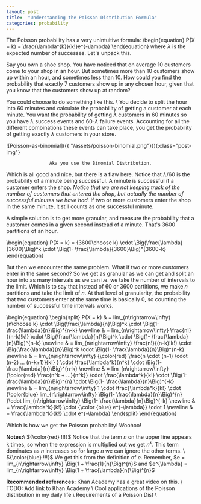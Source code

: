 ```yaml
---
layout: post
title:  "Understanding the Poisson Distribution Formula"
categories: probability
---
```

The Poisson probability has a very unintuitive formula:
\begin{equation}
P(X = k) = \frac{\lambda^{k}}{k!}e^{-\lambda}
\end{equation}
where $\lambda$ is the expected number of successes. Let's unpack this.

Say you own a shoe shop. You have noticed that on average 10 customers come to your shop in an hour. But sometimes more than 10 customers show up within an hour, and sometimes less than 10. How could you find the probability that exactly 7 customers show up in any chosen hour, given that you know that the customers show up at random?

You could choose to do something like this. \\
You decide to split the hour into 60 minutes and calculate the probability of getting a customer at each minute. You want the probability of getting $\lambda$ customers in 60 minutes so you have $\lambda$ success events and 60-$\lambda$ failure events. Accounting for all the different combinations these events can take place, you get the probability of getting exactly $\lambda$ customers in your store.

![Poisson-as-binomial]({{ "/assets/poisson-binomial.png"}}){:class="post-img"}

                    Aka you use the Binomial Distribution.

Which is all good and nice, but there is a flaw here. Notice that $\lambda/60$ is the probability of a minute being successful. A minute is successful if a customer enters the shop. *Notice that we are not keeping track of the number of customers that entered the shop, but actually the number of successful minutes we have had.* If two or more customers enter the shop in the same minute, it still counts as one successful minute. 

A simple solution is to get more granular, and measure the probability that a customer comes in a given second instead of a minute. That's 3600 partitions of an hour.

\begin{equation}
P(X = k) = {3600\choose k} \cdot \Big(\frac{\lambda}{3600}\Big)^k \cdot \Big(1- \frac{\lambda}{3600}\Big)^{3600-k}
\end{equation}

But then we encounter the same problem. What if two or more customers enter in the same second? So we get as granular as we can get and split an hour into as many intervals as we can i.e. we take the number of intervals to the limit. Which is to say that instead of 60 or 3600 partitions, we make $n$ partitions and take the limit of $n$. At that level of granularity, the probability that two customers enter at the same time is basically 0, so counting the number of successful time intervals works.

\begin{equation}
\begin{split}
P(X = k) & = lim_{n\rightarrow\infty} {n\choose k} \cdot \Big(\frac{\lambda}{n}\Big)^k \cdot \Big(1- \frac{\lambda}{n}\Big)^{n-k}
	\newline
    & = lim_{n\rightarrow\infty} \frac{n!}{(n-k)!k!} \cdot \Big(\frac{\lambda}{n}\Big)^k \cdot \Big(1- \frac{\lambda}{n}\Big)^{n-k} 
    \newline
    & = lim_{n\rightarrow\infty} \frac{n!}{(n-k)!k!} \cdot \Big(\frac{\lambda}{n}\Big)^k \cdot \Big(1- \frac{\lambda}{n}\Big)^{n-k}
    \newline
    & = lim_{n\rightarrow\infty} {\color{red} \frac{n \cdot (n-1) \cdot (n-2) ... (n-k+1)}{k!} } \cdot \frac{\lambda^k}{n^k} \cdot \Big(1- \frac{\lambda}{n}\Big)^{n-k}
    \newline
    & = lim_{n\rightarrow\infty} {\color{red} \frac{n^k + ...}{n^k}} \cdot \frac{\lambda^k}{k!} \cdot \Big(1- \frac{\lambda}{n}\Big)^{n} \cdot \Big(1- \frac{\lambda}{n}\Big)^{-k}
    \newline
    & = lim_{n\rightarrow\infty} 1 \cdot \frac{\lambda^k}{k!} \cdot {\color{blue} lim_{n\rightarrow\infty} \Big(1- \frac{\lambda}{n}\Big)^{n} }\cdot lim_{n\rightarrow\infty} \Big(1- \frac{\lambda}{n}\Big)^{-k}
	\newline
	& = \frac{\lambda^k}{k!} \cdot {\color {blue} e^{-\lambda}} \cdot 1 
	\newline
	& = \frac{\lambda^k}{k!} \cdot e^{-\lambda}
\end{split}
\end{equation}

Which is how we get the Poisson probability! Woohoo! 

**Notes:**\\
${\color{red} !!!}$ Notice that the term $n$ on the upper line appears k times, so when the expression is multiplied out we get $n^k$. This term dominates as $n$ increases so for large $n$ we can ignore the other terms. \\
${\color{blue} !!!}$ We get this from the definition of $e$. Remember, $e = lim_{n\rightarrow\infty} \Big(1 + \frac{1}{n}\Big)^{n}$ and $e^{\lambda} = lim_{n\rightarrow\infty} \Big(1 + \frac{\lambda}{n}\Big)^{n}$  


**Recommended references:**
Khan Academy has a great video on this.
\\
TODO: Add link to Khan Academy \\
Cool applications of the Poisson distribution in my daily life \\
Requirements of a Poisson Dist \\

